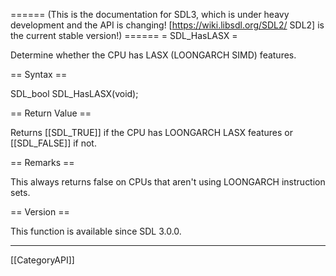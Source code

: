 ====== (This is the documentation for SDL3, which is under heavy development and the API is changing! [https://wiki.libsdl.org/SDL2/ SDL2] is the current stable version!) ======
= SDL_HasLASX =

Determine whether the CPU has LASX (LOONGARCH SIMD) features.

== Syntax ==

<syntaxhighlight lang='c'>
SDL_bool SDL_HasLASX(void);
</syntaxhighlight>

== Return Value ==

Returns [[SDL_TRUE]] if the CPU has LOONGARCH LASX features or
[[SDL_FALSE]] if not.

== Remarks ==

This always returns false on CPUs that aren't using LOONGARCH instruction
sets.

== Version ==

This function is available since SDL 3.0.0.

----
[[CategoryAPI]]


